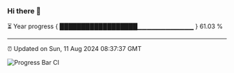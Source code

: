 ### Hi there 👋

⏳ Year progress { ██████████████████▁▁▁▁▁▁▁▁▁▁▁▁ } 61.03 %

---

⏰ Updated on Sun, 11 Aug 2024 08:37:37 GMT

![Progress Bar CI](https://github.com/IshwaranRudhara/GIT-ACTION/workflows/Progress%20Bar%20CI/badge.svg)
